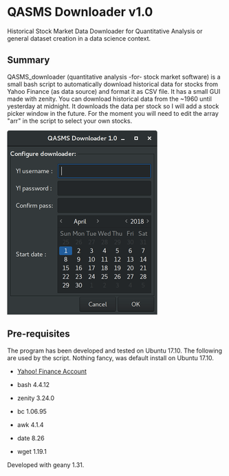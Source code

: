 # QASMS Downloader v1.0

Historical Stock Market Data Downloader for Quantitative Analysis or general dataset creation in a data science context.

## Summary
QASMS_downloader (quantitative analysis -for- stock market software) is a small bash script to automatically download historical data for stocks from Yahoo Finance (as data source) and format it as CSV file. It has a small GUI made with zenity. You can download historical data from the ~1960 until yesterday at midnight. It downloads the data per stock so I will add a stock picker window in the future. For the moment you will need to edit the array "arr" in the script to select your own stocks. 

![Main configuration dialog](qasms_1.0_config.png?raw=true "Main configuration dialog")

## Pre-requisites
The program has been developed and tested on Ubuntu 17.10. The following are used by the script. Nothing fancy, was default install on Ubuntu 17.10.

* [Yahoo! Finance Account](https://login.yahoo.com/config/login?.intl=ca&.lang=en-CA&.src=finance&.done=https%3A%2F%2Fca.finance.yahoo.com%2F)

* bash 4.4.12
* zenity 3.24.0
* bc 1.06.95
* awk 4.1.4
* date 8.26
* wget 1.19.1

Developed with geany 1.31.

